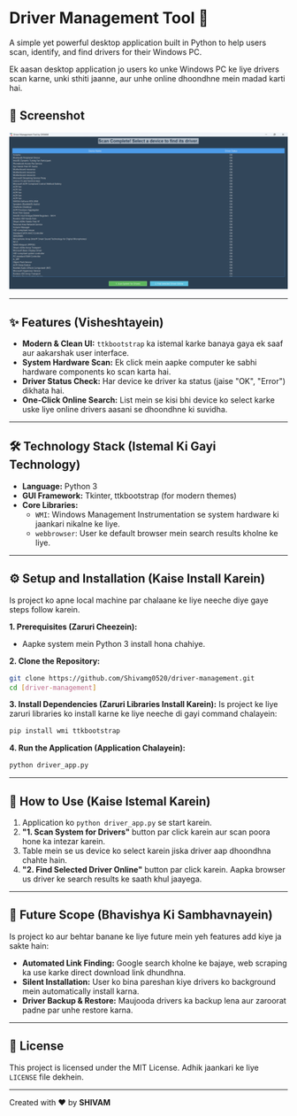 # Driver Management Tool 🚀

A simple yet powerful desktop application built in Python to help users scan, identify, and find drivers for their Windows PC.

Ek aasan desktop application jo users ko unke Windows PC ke liye drivers scan karne, unki sthiti jaanne, aur unhe online dhoondhne mein madad karti hai.

## 📸 Screenshot

![App Screenshot](app_screenshot.png)

---

## ✨ Features (Visheshtayein)

- **Modern & Clean UI:** `ttkbootstrap` ka istemal karke banaya gaya ek saaf aur aakarshak user interface.
- **System Hardware Scan:** Ek click mein aapke computer ke sabhi hardware components ko scan karta hai.
- **Driver Status Check:** Har device ke driver ka status (jaise "OK", "Error") dikhata hai.
- **One-Click Online Search:** List mein se kisi bhi device ko select karke uske liye online drivers aasani se dhoondhne ki suvidha.

---

## 🛠️ Technology Stack (Istemal Ki Gayi Technology)

- **Language:** Python 3
- **GUI Framework:** Tkinter, ttkbootstrap (for modern themes)
- **Core Libraries:**
  - `WMI`: Windows Management Instrumentation se system hardware ki jaankari nikalne ke liye.
  - `webbrowser`: User ke default browser mein search results kholne ke liye.

---

## ⚙️ Setup and Installation (Kaise Install Karein)

Is project ko apne local machine par chalaane ke liye neeche diye gaye steps follow karein.

**1. Prerequisites (Zaruri Cheezein):**
   - Aapke system mein Python 3 install hona chahiye.

**2. Clone the Repository:**
   ```bash
   git clone https://github.com/Shivamg0520/driver-management.git
   cd [driver-management]
   ```

**3. Install Dependencies (Zaruri Libraries Install Karein):**
   Is project ke liye zaruri libraries ko install karne ke liye neeche di gayi command chalayein:
   ```bash
   pip install wmi ttkbootstrap
   ```

**4. Run the Application (Application Chalayein):**
   ```bash
   python driver_app.py
   ```

---

## 🚀 How to Use (Kaise Istemal Karein)

1.  Application ko `python driver_app.py` se start karein.
2.  **"1. Scan System for Drivers"** button par click karein aur scan poora hone ka intezar karein.
3.  Table mein se us device ko select karein jiska driver aap dhoondhna chahte hain.
4.  **"2. Find Selected Driver Online"** button par click karein. Aapka browser us driver ke search results ke saath khul jaayega.

---

## 🔮 Future Scope (Bhavishya Ki Sambhavnayein)

Is project ko aur behtar banane ke liye future mein yeh features add kiye ja sakte hain:

- **Automated Link Finding:** Google search kholne ke bajaye, web scraping ka use karke direct download link dhundhna.
- **Silent Installation:** User ko bina pareshan kiye drivers ko background mein automatically install karna.
- **Driver Backup & Restore:** Maujooda drivers ka backup lena aur zaroorat padne par unhe restore karna.

---

## 📄 License

This project is licensed under the MIT License. Adhik jaankari ke liye `LICENSE` file dekhein.

---

Created with ❤️ by **SHIVAM**
